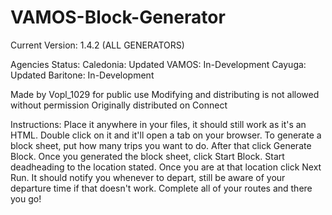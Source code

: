 # VAMOS-Block-Generator

Current Version: 1.4.2 (ALL GENERATORS)

Agencies Status:
Caledonia: Updated
VAMOS: In-Development
Cayuga: Updated
Baritone: In-Development

Made by Vopl_1029 for public use
Modifying and distributing is not allowed without permission
Originally distributed on Connect

Instructions: Place it anywhere in your files, it should still work as it's an HTML. Double click on it and it'll open a tab on your browser. To generate a block sheet, put how many trips you want to do. After that click Generate Block. Once you generated the block sheet, click Start Block. Start deadheading to the location stated. Once you are at that location click Next Run. It should notify you whenever to depart, still be aware of your departure time if that doesn't work. Complete all of your routes and there you go!
